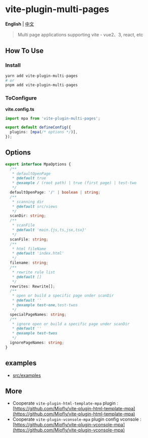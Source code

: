 # vite-plugin-multi-pages

**English** | [中文](./README.zh_CN.md)

> Multi page applications supporting vite - vue2、3, react, etc

## How To Use

### Install

```sh
yarn add vite-plugin-multi-pages
# or
pnpm add vite-plugin-multi-pages
```

### ToConfigure

**vite.config.ts**

```typescript
import mpa from 'vite-plugin-multi-pages';

export default defineConfig({
  plugins: [mpa(/* options */)],
});
```

## Options

```typescript
export interface MpaOptions {
  /**
   * defaultOpenPage
   * @default true
   * @example / (root path) | true (first page) | test-two
   */
  defaultOpenPage: '/' | boolean | string;
  /**
   * scanning dir
   * @default src/views
   */
  scanDir: string;
  /**
   * scanFile
   * @default 'main.{js,ts,jsx,tsx}'
   */
  scanFile: string;
  /**
   * html fileName
   * @default 'index.html'
   */
  filename: string;
  /**
   * rewrite rule list
   * @default []
   */
  rewrites: Rewrite[];
  /**
   * open or build a specific page under scanDir
   * @default ''
   * @example test-one,test-twos
   */
  specialPageNames: string;
  /**
   * ignore open or build a specific page under scanDir
   * @default ''
   * @example test-twos
   */
  ignorePageNames: string;
}
```

## examples

- [src/examples](https://github.com/Miofly/vite-plugin-multi-pages/tree/master/examples/vite-plugin-demo)

## More

- Cooperate `vite-plugin-html-template-mpa`
  plugin : [https://github.com/Miofly/vite-plugin-html-template-mpa](https://github.com/Miofly/vite-plugin-html-template-mpa)
- Cooperate `vite-plugin-vconsole-mpa` plugin config
  vconsole : [https://github.com/Miofly/vite-plugin-vconsole-mpa](https://github.com/Miofly/vite-plugin-vconsole-mpa)
